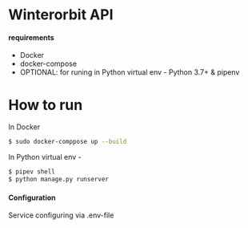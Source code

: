 # Winterorbit API

#### requirements

  - Docker
  - docker-compose
  - OPTIONAL: for runing in Python virtual env - Python 3.7+ & pipenv
# How to run

  In Docker
```sh
$ sudo docker-comppose up --build
```
In Python virtual env - 
```sh
$ pipev shell
$ python manage.py runserver
```

#### Configuration

Service configuring via .env-file 
